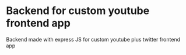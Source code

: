 # Backend for custom youtube frontend app

Backend made with express JS for custom youtube plus twitter frontend app

